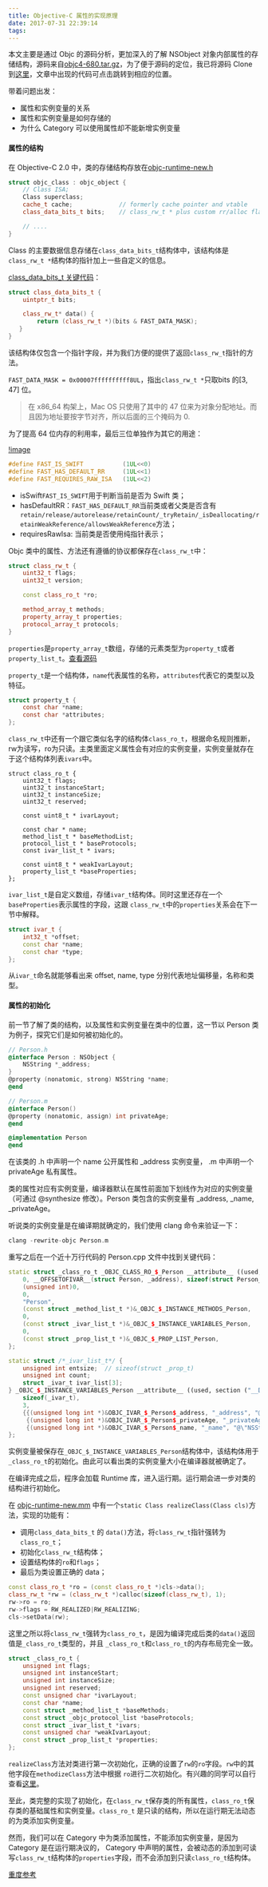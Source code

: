 ```yaml
---
title: Objective-C 属性的实现原理
date: 2017-07-31 22:39:14
tags:
---
```


本文主要是通过 Objc 的源码分析，更加深入的了解 NSObject 对象内部属性的存储结构，源码来自[objc4-680.tar.gz](https://opensource.apple.com/tarballs/objc4/)，为了便于源码的定位，我已将源码 Clone 到[这里](https://github.com/iostalks/Analyze)，文章中出现的代码可点击跳转到相应的位置。

带着问题出发：
* 属性和实例变量的关系
* 属性和实例变量是如何存储的
* 为什么 Category 可以使用属性却不能新增实例变量

#### 属性的结构
在 Objective-C 2.0 中，类的存储结构存放在[objc-runtime-new.h](https://github.com/iostalks/Analyze/blob/master/objc4-680-runtime/runtime/objc-runtime-new.h#L1064)

``` C++
struct objc_class : objc_object {
    // Class ISA;
    Class superclass;
    cache_t cache;             // formerly cache pointer and vtable
    class_data_bits_t bits;    // class_rw_t * plus custom rr/alloc flags

	// ....
}
```

Class 的主要数据信息存储在`class_data_bits_t`结构体中，该结构体是`class_rw_t *`结构体的指针加上一些自定义的信息。

[class_data_bits_t 关键代码](https://github.com/iostalks/Analyze/blob/master/objc4-680-runtime/runtime/objc-runtime-new.h#L845)：

```C++
struct class_data_bits_t {
	uintptr_t bits;

	class_rw_t* data() {
		return (class_rw_t *)(bits & FAST_DATA_MASK);
   }
}
```

该结构体仅包含一个指针字段，并为我们方便的提供了返回`class_rw_t`指针的方法。

`FAST_DATA_MASK = 0x00007ffffffffff8UL`，指出`class_rw_t *`只取bits 的[3, 47] 位。
> 在 x86_64 构架上，Mac OS 只使用了其中的 47 位来为对象分配地址。而且因为地址要按字节对齐，所以后面的三个掩码为 0.

为了提高 64 位内存的利用率，最后三位单独作为其它的用途：

[!image](http://oox2n98ab.bkt.clouddn.com/objc-method-class_data_bits_t.png)

``` C++
#define FAST_IS_SWIFT           (1UL<<0)
#define FAST_HAS_DEFAULT_RR     (1UL<<1)
#define FAST_REQUIRES_RAW_ISA   (1UL<<2)
```

* isSwift`FAST_IS_SWIFT`用于判断当前是否为 Swift 类；
* hasDefaultRR：`FAST_HAS_DEFAULT_RR`当前类或者父类是否含有 `retain/release/autorelease/retainCount/_tryRetain/_isDeallocating/retainWeakReference/allowsWeakReference`方法；
* requiresRawIsa: 当前类是否使用纯指针表示；

Objc 类中的属性、方法还有遵循的协议都保存在`class_rw_t`中：

``` C++
struct class_rw_t {
    uint32_t flags;
    uint32_t version;

    const class_ro_t *ro;

    method_array_t methods;
    property_array_t properties;
    protocol_array_t protocols;
}
```

 `properties`是`property_array_t`数组，存储的元素类型为`property_t`或者`property_list_t`。[查看源码](https://github.com/iostalks/Analyze/blob/master/objc4-680-runtime/runtime/objc-runtime-new.h#L797)

`property_t`是一个结构体，`name`代表属性的名称，`attributes`代表它的类型以及特征。
``` C
struct property_t {
    const char *name;
    const char *attributes;
};
```

`class_rw_t`中还有一个跟它类似名字的结构体`class_ro_t`，根据命名规则推断，rw为读写，ro为只读。主类里面定义属性会有对应的实例变量，实例变量就存在于这个结构体列表`ivars`中。

```
struct class_ro_t {
    uint32_t flags;
    uint32_t instanceStart;
    uint32_t instanceSize;
    uint32_t reserved;

    const uint8_t * ivarLayout;
    
    const char * name;
    method_list_t * baseMethodList;
    protocol_list_t * baseProtocols;
    const ivar_list_t * ivars;

    const uint8_t * weakIvarLayout;
    property_list_t *baseProperties;
};
```

`ivar_list_t`是自定义数组，存储`ivar_t`结构体。同时这里还存在一个`baseProperties`表示属性的字段，这跟 `class_rw_t`中的`properties`关系会在下一节中解释。

```C++
struct ivar_t {
    int32_t *offset; 
    const char *name;
    const char *type;
};
```

从`ivar_t`命名就能够看出来 offset, name, type 分别代表地址偏移量，名称和类型。

#### 属性的初始化

前一节了解了类的结构，以及属性和实例变量在类中的位置，这一节以 Person 类为例子，探究它们是如何被初始化的。

``` Objective-C
// Person.h
@interface Person : NSObject {
    NSString *_address;
}
@property (nonatomic, strong) NSString *name;
@end

// Person.m
@interface Person()
@property (nonatomic, assign) int privateAge;
@end

@implementation Person
@end
```

在该类的 .h 中声明一个 name 公开属性和 _address 实例变量， .m 中声明一个 privateAge 私有属性。

类的属性对应有实例变量，编译器默认在属性前面加下划线作为对应的实例变量（可通过 @synthesize 修改）。Person 类包含的实例变量有 _address, _name, _privateAge。

听说类的实例变量是在编译期就确定的，我们使用 clang 命令来验证一下：

``` C++
clang -rewrite-objc Person.m
```

重写之后在一个近十万行代码的 Person.cpp 文件中找到关键代码：

``` C++
static struct _class_ro_t _OBJC_CLASS_RO_$_Person __attribute__ ((used, section ("__DATA,__objc_const"))) = {
	0, __OFFSETOFIVAR__(struct Person, _address), sizeof(struct Person_IMPL), 
	(unsigned int)0, 
	0, 
	"Person",
	(const struct _method_list_t *)&_OBJC_$_INSTANCE_METHODS_Person,
	0, 
	(const struct _ivar_list_t *)&_OBJC_$_INSTANCE_VARIABLES_Person,
	0, 
	(const struct _prop_list_t *)&_OBJC_$_PROP_LIST_Person,
};

static struct /*_ivar_list_t*/ {
	unsigned int entsize;  // sizeof(struct _prop_t)
	unsigned int count;
	struct _ivar_t ivar_list[3];
} _OBJC_$_INSTANCE_VARIABLES_Person __attribute__ ((used, section ("__DATA,__objc_const"))) = {
	sizeof(_ivar_t),
	3,
	{{(unsigned long int *)&OBJC_IVAR_$_Person$_address, "_address", "@\"NSString\"", 3, 8},
	 {(unsigned long int *)&OBJC_IVAR_$_Person$_privateAge, "_privateAge", "i", 2, 4},
	 {(unsigned long int *)&OBJC_IVAR_$_Person$_name, "_name", "@\"NSString\"", 3, 8}}
};
```

实例变量被保存在`_OBJC_$_INSTANCE_VARIABLES_Person`结构体中，该结构体用于`_class_ro_t`的初始化。由此可以看出类的实例变量大小在编译器就被确定了。

在编译完成之后，程序会加载 Runtime 库，进入运行期。运行期会进一步对类的结构进行初始化。
 
在 [objc-runtime-new.mm](https://github.com/iostalks/Analyze/blob/master/objc4-680-runtime/runtime/objc-runtime-new.mm#L1714) 中有一个`static Class realizeClass(Class cls)`方法，实现的功能有：
* 调用`class_data_bits_t` 的 `data()`方法，将`class_rw_t`指针强转为`class_ro_t`；
* 初始化`class_rw_t`结构体；
* 设置结构体的`ro`和`flags`；
* 最后为类设置正确的 data；

``` C++
const class_ro_t *ro = (const class_ro_t *)cls->data();
class_rw_t *rw = (class_rw_t *)calloc(sizeof(class_rw_t), 1);
rw->ro = ro;
rw->flags = RW_REALIZED|RW_REALIZING;
cls->setData(rw);
```

这里之所以将`class_rw_t`强转为`class_ro_t`，是因为编译完成后类的`data()`返回值是`_class_ro_t`类型的，并且 `_class_ro_t`和`class_ro_t`的内存布局完全一致。

``` C++
struct _class_ro_t {
	unsigned int flags;
	unsigned int instanceStart;
	unsigned int instanceSize;
	unsigned int reserved;
	const unsigned char *ivarLayout;
	const char *name;
	const struct _method_list_t *baseMethods;
	const struct _objc_protocol_list *baseProtocols;
	const struct _ivar_list_t *ivars;
	const unsigned char *weakIvarLayout;
	const struct _prop_list_t *properties;
};

```

`realizeClass`方法对类进行第一次初始化，正确的设置了`rw`的`ro`字段。`rw`中的其他字段在`methodizeClass`方法中根据 `ro`进行二次初始化。有兴趣的同学可以自行查看[这里](https://github.com/iostalks/Analyze/blob/master/objc4-680-runtime/runtime/objc-runtime-new.mm#L677)。

至此，类完整的实现了初始化，在`class_rw_t`保存类的所有属性，`class_ro_t`保存类的基础属性和实例变量。`class_ro_t` 是只读的结构，所以在运行期无法动态的为类添加实例变量。

然而，我们可以在 Category 中为类添加属性，不能添加实例变量，是因为 Category 是在运行期决议的， Category 中声明的属性，会被动态的添加到可读写`class_rw_t`结构体的`properties`字段，而不会添加到只读`class_ro_t`结构体。


[重度参考](https://github.com/Draveness/Analyze/blob/master/contents/objc/%E6%B7%B1%E5%85%A5%E8%A7%A3%E6%9E%90%20ObjC%20%E4%B8%AD%E6%96%B9%E6%B3%95%E7%9A%84%E7%BB%93%E6%9E%84.md)

